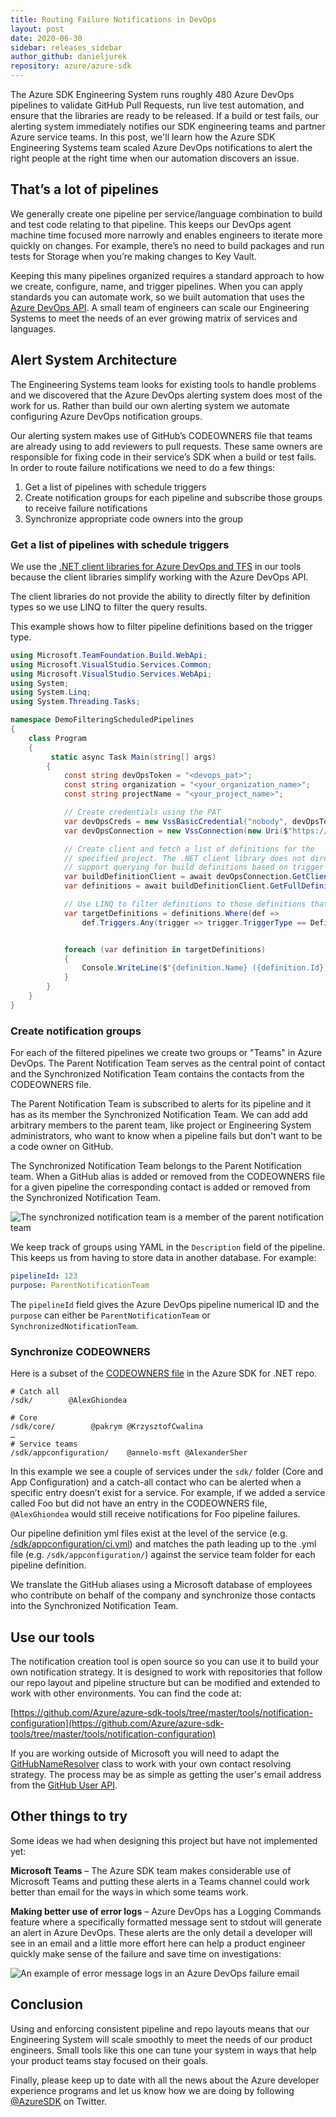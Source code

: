 ```yaml
---
title: Routing Failure Notifications in DevOps
layout: post
date: 2020-06-30
sidebar: releases_sidebar
author_github: danieljurek
repository: azure/azure-sdk
---
```


The Azure SDK Engineering System runs roughly 480 Azure DevOps pipelines to validate GitHub Pull Requests, run live test automation, and ensure that the libraries are ready to be released. If a build or test fails, our alerting system immediately notifies our SDK engineering teams and partner Azure service teams. In this post, we'll learn how the Azure SDK Engineering Systems team scaled Azure DevOps notifications to alert the right people at the right time when our automation discovers an issue.

## That’s a lot of pipelines

We generally create one pipeline per service/language combination to build and test code relating to that pipeline. This keeps our DevOps agent machine time focused more narrowly and enables engineers to iterate more quickly on changes. For example, there’s no need to build packages and run tests for Storage when you’re making changes to Key Vault.

Keeping this many pipelines organized requires a standard approach to how we create, configure, name, and trigger pipelines. When you can apply standards you can automate work, so we built automation that uses the [Azure DevOps API](https://docs.microsoft.com/rest/api/azure/devops/?view=azure-devops-rest-5.1). A small team of engineers can scale our Engineering Systems to meet the needs of an ever growing matrix of services and languages.

## Alert System Architecture

The Engineering Systems team looks for existing tools to handle problems and we discovered that the Azure DevOps alerting system does most of the work for us. Rather than build our own alerting system we automate configuring Azure DevOps notification groups.

Our alerting system makes use of GitHub’s CODEOWNERS file that teams are already using to add reviewers to pull requests. These same owners are responsible for fixing code in their service’s SDK when a build or test fails. In order to route failure notifications we need to do a few things:

1. Get a list of pipelines with schedule triggers
1. Create notification groups for each pipeline and subscribe those groups to receive failure notifications
1. Synchronize appropriate code owners into the group

### Get a list of pipelines with schedule triggers

We use the [.NET client libraries for Azure DevOps and TFS](https://docs.microsoft.com/en-us/azure/devops/integrate/concepts/dotnet-client-libraries?view=azure-devops) in our tools because the client libraries simplify working with the Azure DevOps API.

The client libraries do not provide the ability to directly filter by definition types so we use LINQ to filter the query results.

This example shows how to filter pipeline definitions based on the trigger type.

```csharp
using Microsoft.TeamFoundation.Build.WebApi;
using Microsoft.VisualStudio.Services.Common;
using Microsoft.VisualStudio.Services.WebApi;
using System;
using System.Linq;
using System.Threading.Tasks;

namespace DemoFilteringScheduledPipelines
{
    class Program
    {
         static async Task Main(string[] args)
        {
            const string devOpsToken = "<devops_pat>";
            const string organization = "<your_organization_name>";
            const string projectName = "<your_project_name>";

            // Create credentials using the PAT
            var devOpsCreds = new VssBasicCredential("nobody", devOpsToken);
            var devOpsConnection = new VssConnection(new Uri($"https://dev.azure.com/{organization}/"), devOpsCreds);

            // Create client and fetch a list of definitions for the
            // specified project. The .NET client library does not directly
            // support querying for build definitions based on trigger types
            var buildDefinitionClient = await devOpsConnection.GetClientAsync<BuildHttpClient>();
            var definitions = await buildDefinitionClient.GetFullDefinitionsAsync2(project: projectName);

            // Use LINQ to filter definitions to those definitions that have schedules
            var targetDefinitions = definitions.Where(def =>
                def.Triggers.Any(trigger => trigger.TriggerType == DefinitionTriggerType.Schedule));


            foreach (var definition in targetDefinitions)
            {
                Console.WriteLine($"{definition.Name} ({definition.Id}) has a schedule");
            }
        }
    }
}
```

### Create notification groups

For each of the filtered pipelines we create two groups or "Teams" in Azure DevOps. The Parent Notification Team serves as the central point of contact and the Synchronized Notification Team contains the contacts from the CODEOWNERS file.

The Parent Notification Team is subscribed to alerts for its pipeline and it has as its member the Synchronized Notification Team. We can add add arbitrary members to the parent team, like project or Engineering System administrators, who want to know when a pipeline fails but don't want to be a code owner on GitHub.

The Synchronized Notification Team belongs to the Parent Notification team. When a GitHub alias is added or removed from the CODEOWNERS file for a given pipeline the corresponding contact is added or removed from the Synchronized Notification Team.

![The synchronized notification team is a member of the parent notification team](https://devblogs.microsoft.com/azure-sdk/wp-content/uploads/sites/58/2020/06/nested-notification-groups.png)

We keep track of groups using YAML in the `Description` field of the pipeline. This keeps us from having to store data in another database. For example:

```yaml
pipelineId: 123
purpose: ParentNotificationTeam
```

The `pipelineId` field gives the Azure DevOps pipeline numerical ID and the `purpose` can either be `ParentNotificationTeam` or `SynchronizedNotificationTeam`.

### Synchronize CODEOWNERS

Here is a subset of the [CODEOWNERS file](https://github.com/Azure/azure-sdk-for-net/blob/master/.github/CODEOWNERS) in the Azure SDK for .NET repo.

```text
# Catch all
/sdk/        @AlexGhiondea

# Core
/sdk/core/        @pakrym @KrzysztofCwalina
…
# Service teams
/sdk/appconfiguration/    @annelo-msft @AlexanderSher
```

In this example we see a couple of services under the `sdk/` folder (Core and App Configuration) and a catch-all contact who can be alerted when a specific entry doesn’t exist for a service. For example, if we added a service called Foo but did not have an entry in the CODEOWNERS file, `@AlexGhiondea` would still receive notifications for Foo pipeline failures.

Our pipeline definition yml files exist at the level of the service (e.g. [/sdk/appconfiguration/ci.yml](https://github.com/Azure/azure-sdk-for-net/blob/master/sdk/appconfiguration/ci.yml)) and matches the path leading up to the .yml file (e.g. `/sdk/appconfiguration/`) against the service team folder for each pipeline definition.

We translate the GitHub aliases using a Microsoft database of employees who contribute on behalf of the company and synchronize those contacts into the Synchronized Notification Team.

## Use our tools

The notification creation tool is open source so you can use it to build your own notification strategy. It is designed to work with repositories that follow our repo layout and pipeline structure but can be modified and extended to work with other environments. You can find the code at:

[https://github.com/Azure/azure-sdk-tools/tree/master/tools/notification-configuration](https://github.com/Azure/azure-sdk-tools/tree/master/tools/notification-configuration)

If you are working outside of Microsoft you will need to adapt the [GitHubNameResolver](https://github.com/Azure/azure-sdk-tools/blob/master/tools/notification-configuration/github-codeowner-subscriber/GitHubNameResolver.cs) class to work with your own contact resolving strategy. The process may be as simple as getting the user's email address from the [GitHub User API](https://developer.github.com/v3/users/#get-a-user).

## Other things to try

Some ideas we had when designing this project but have not implemented yet:

**Microsoft Teams** – The Azure SDK team makes considerable use of Microsoft Teams and putting these alerts in a Teams channel could work better than email for the ways in which some teams work.

**Making better use of error logs** – Azure DevOps has a Logging Commands feature where a specifically formatted message sent to stdout will generate an alert in Azure DevOps. These alerts are the only detail a developer will see in an email and a little more effort here can help a product engineer quickly make sense of the failure and save time on investigations:

![An example of error message logs in an Azure DevOps failure email](https://devblogs.microsoft.com/azure-sdk/wp-content/uploads/sites/58/2020/06/devops-email-error-messages.png)

## Conclusion

Using and enforcing consistent pipeline and repo layouts means that our Engineering System will scale smoothly to meet the needs of our product engineers.  Small tools like this one can tune your system in ways that help your product teams stay focused on their goals.

Finally, please keep up to date with all the news about the Azure developer experience programs and let us know how we are doing by following [@AzureSDK](https://twitter.com/AzureSDK) on Twitter.
